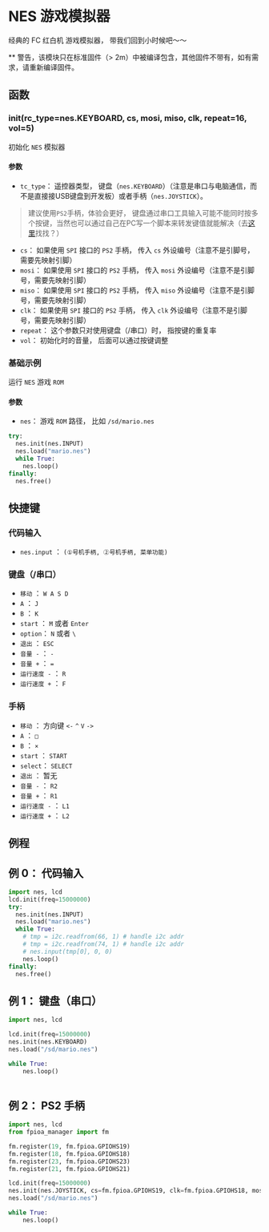 NES 游戏模拟器
=======

经典的 FC 红白机 游戏模拟器， 带我们回到小时候吧～～

** 警告，该模块只在标准固件（> 2m）中被编译包含，其他固件不带有，如有需求，请重新编译固件。

## 函数

### init(rc_type=nes.KEYBOARD, cs, mosi, miso, clk, repeat=16, vol=5)

初始化 `NES` 模拟器

#### 参数

* `tc_type`： 遥控器类型， 键盘（`nes.KEYBOARD`）（注意是串口与电脑通信，而不是直接接USB键盘到开发板）或者手柄（`nes.JOYSTICK`）。 
> 建议使用`PS2`手柄，体验会更好， 键盘通过串口工具输入可能不能同时按多个按键，当然也可以通过自己在PC写一个脚本来转发键值就能解决（去[这里](https://github.com/sipeed/MaixPy_scripts/tree/master/tools_on_PC)找找？）

* `cs`： 如果使用 `SPI` 接口的 `PS2` 手柄， 传入 `cs` 外设编号（注意不是引脚号，需要先映射引脚）
* `mosi`： 如果使用 `SPI` 接口的 `PS2` 手柄， 传入 `mosi` 外设编号（注意不是引脚号，需要先映射引脚）
* `miso`： 如果使用 `SPI` 接口的 `PS2` 手柄， 传入 `miso` 外设编号（注意不是引脚号，需要先映射引脚）
* `clk`： 如果使用 `SPI` 接口的 `PS2` 手柄， 传入 `clk` 外设编号（注意不是引脚号，需要先映射引脚）
* `repeat`： 这个参数只对使用键盘（/串口）时， 指按键的重复率
* `vol`： 初始化时的音量， 后面可以通过按键调整

### 基础示例

运行 `NES` 游戏 `ROM`

#### 参数

* `nes`： 游戏 `ROM` 路径， 比如 `/sd/mario.nes`

```python
try:
  nes.init(nes.INPUT)
  nes.load("mario.nes")
  while True:
    nes.loop()
finally:
  nes.free()
```

## 快捷键


### 代码输入

* `nes.input` ： `(①号机手柄, ②号机手柄, 菜单功能)`

### 键盘（/串口）

* `移动` ： `W A S D`
* `A` ： `J`
* `B` ： `K`
* `start` ： `M` 或者 `Enter`
* `option`： `N` 或者 `\`
* `退出` ： `ESC`
* `音量 -` ： `-`
* `音量 +` ： `=`
* `运行速度 -` ： `R`
* `运行速度 +` ： `F`

### 手柄

* `移动` ： 方向键 `<-` `^` `V` `->`
* `A` ： `□`
* `B` ： `×`
* `start` ： `START`
* `select`： `SELECT`
* `退出` ： 暂无
* `音量 -` ： `R2`
* `音量 +` ： `R1`
* `运行速度 -` ： `L1`
* `运行速度 +` ： `L2`

## 例程

## 例 0： 代码输入

```python
import nes, lcd
lcd.init(freq=15000000)
try:
  nes.init(nes.INPUT)
  nes.load("mario.nes")
  while True:
    # tmp = i2c.readfrom(66, 1) # handle i2c addr
    # tmp = i2c.readfrom(74, 1) # handle i2c addr
    # nes.input(tmp[0], 0, 0)
    nes.loop()
finally:
  nes.free()

```

## 例 1： 键盘（串口）

```python
import nes, lcd

lcd.init(freq=15000000)
nes.init(nes.KEYBOARD)
nes.load("/sd/mario.nes")

while True:
    nes.loop()
    
```

## 例 2： PS2 手柄

```python
import nes, lcd
from fpioa_manager import fm

fm.register(19, fm.fpioa.GPIOHS19)
fm.register(18, fm.fpioa.GPIOHS18)
fm.register(23, fm.fpioa.GPIOHS23)
fm.register(21, fm.fpioa.GPIOHS21)

lcd.init(freq=15000000)
nes.init(nes.JOYSTICK, cs=fm.fpioa.GPIOHS19, clk=fm.fpioa.GPIOHS18, mosi=fm.fpioa.GPIOHS23, miso=fm.fpioa.GPIOHS21)
nes.load("/sd/mario.nes")

while True:
    nes.loop()

```





